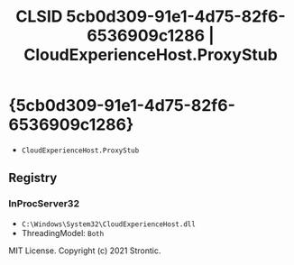 ﻿---
title: "CLSID 5cb0d309-91e1-4d75-82f6-6536909c1286 | CloudExperienceHost.ProxyStub"
excerpt: What is COM-Object CLSID 5cb0d309-91e1-4d75-82f6-6536909c1286?
---

# {5cb0d309-91e1-4d75-82f6-6536909c1286}

* `CloudExperienceHost.ProxyStub`

## Registry


### InProcServer32

* `C:\Windows\System32\CloudExperienceHost.dll`
* ThreadingModel: `Both`

MIT License. Copyright (c) 2021 Strontic.


